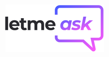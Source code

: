 <img src="https://raw.githubusercontent.com/7iagoCabral/Letmeask/master/src/assets/images/logo.svg" />
